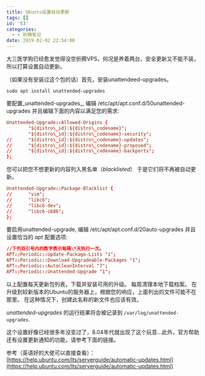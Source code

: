 ```yaml
---
title: Ubuntu设置自动更新
tags: []
id: '53'
categories:
  - - 折腾笔记
date: 2019-02-02 22:54:00
---
```


大三医学狗已经愈发觉得没空折腾VPS，何况是养着两台，安全更新又不能不装，所以打算设置自动更新。

（如果没有安装过这个包的话）首先，安装unattendeed-upgrades。
``````shell
sudo apt install unattended-upgrades
``````
要配置_unattended-upgrades_, 编辑 /etc/apt/apt.conf.d/50unattended-upgrades 并且编辑下面的内容以满足您的需求:
``````conf
Unattended-Upgrade::Allowed-Origins {
        "${distro\_id}:${distro\_codename}";
        "${distro\_id}:${distro\_codename}-security";
//      "${distro\_id}:${distro\_codename}-updates";
//      "${distro\_id}:${distro\_codename}-proposed";
//      "${distro\_id}:${distro\_codename}-backports";
};
``````
您可以把您不想更新的内容列入黑名单（_blacklisted_） 于是它们将不再被自动更新。
``````conf
Unattended-Upgrade::Package-Blacklist {
//      "vim";
//      "libc6";
//      "libc6-dev";
//      "libc6-i686";
};
``````
要启用unattended-upgrade, 编辑 /etc/apt/apt.conf.d/20auto-upgrades 并且设置恰当的 _apt_ 配置选项:
``````conf
//下列双引号内的数字表示每隔\*天执行一次。
APT::Periodic::Update-Package-Lists "1";
APT::Periodic::Download-Upgradeable-Packages "1";
APT::Periodic::AutocleanInterval "7";
APT::Periodic::Unattended-Upgrade "1";
``````
以上配置每天更新包列表，下载并安装可用的升级。 每周清理本地下载档案。 在升级到较新版本的Ubuntu的服务器上，根据您的响应，上面列出的文件可能不在那里。 在这种情况下，创建此名称的新文件也应该有效。

_unattended-upgrades_ 的运行结果将会被记录到 ```/var/log/unattended-upgrades```.

这个设置好像已经很多年没变过了，8.04年代就出现了这个玩意…此外，官方帮助还有设置更新通知的功能，请参考下面的链接。

参考（英语好的大佬可以直接查看）：[https://help.ubuntu.com/lts/serverguide/automatic-updates.html](https://help.ubuntu.com/lts/serverguide/automatic-updates.html)